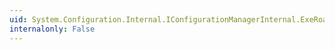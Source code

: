 ```yaml
---
uid: System.Configuration.Internal.IConfigurationManagerInternal.ExeRoamingConfigDirectory
internalonly: False
---
```

